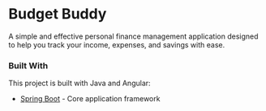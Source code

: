 # Budget Buddy

A simple and effective personal finance management application designed to help you track your income, expenses, and savings with ease.

### Built With

This project is built with Java and Angular:

- [Spring Boot](https://spring.io/projects/spring-boot) - Core application framework
